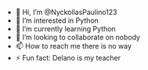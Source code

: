 - 👋 Hi, I’m @NyckollasPaulino123
- 👀 I’m interested in Python
- 🌱 I’m currently learning Python
- 💞️ I’m looking to collaborate on nobody
- 📫 How to reach me there is no way
- ⚡ Fun fact: Delano is my teacher

<!---
NyckollasPaulino123/NyckollasPaulino123 is a ✨ special ✨ repository because its `README.md` (this file) appears on your GitHub profile.
You can click the Preview link to take a look at your changes.
--->
